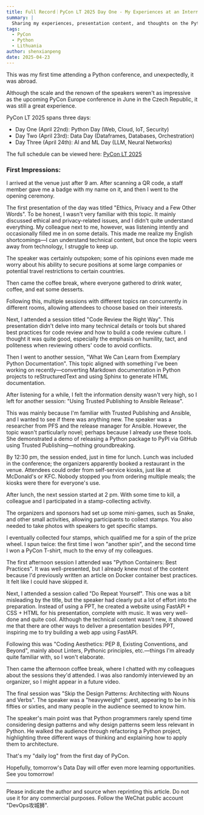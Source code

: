 ```yaml
---
title: Full Record｜PyCon LT 2025 Day One - My Experiences at an International Python Conference
summary: |
  Sharing my experiences, presentation content, and thoughts on the Python community from the first day of PyCon LT 2025.
tags:
  - PyCon
  - Python
  - Lithuania
author: shenxianpeng
date: 2025-04-23
---
```


This was my first time attending a Python conference, and unexpectedly, it was abroad.

Although the scale and the renown of the speakers weren't as impressive as the upcoming PyCon Europe conference in June in the Czech Republic, it was still a great experience.

PyCon LT 2025 spans three days:

- Day One (April 22nd): Python Day (Web, Cloud, IoT, Security)
- Day Two (April 23rd): Data Day (Dataframes, Databases, Orchestration)
- Day Three (April 24th): AI and ML Day (LLM, Neural Networks)

The full schedule can be viewed here: [PyCon LT 2025](https://pretalx.com/pycon-lithuania-2025/schedule/)



### First Impressions:

I arrived at the venue just after 9 am. After scanning a QR code, a staff member gave me a badge with my name on it, and then I went to the opening ceremony.

The first presentation of the day was titled "Ethics, Privacy and a Few Other Words". To be honest, I wasn't very familiar with this topic. It mainly discussed ethical and privacy-related issues, and I didn't quite understand everything.  My colleague next to me, however, was listening intently and occasionally filled me in on some details. This made me realize my English shortcomings—I can understand technical content, but once the topic veers away from technology, I struggle to keep up.

The speaker was certainly outspoken; some of his opinions even made me worry about his ability to secure positions at some large companies or potential travel restrictions to certain countries.

Then came the coffee break, where everyone gathered to drink water, coffee, and eat some desserts.

Following this, multiple sessions with different topics ran concurrently in different rooms, allowing attendees to choose based on their interests.

Next, I attended a session titled "Code Review the Right Way". This presentation didn't delve into many technical details or tools but shared best practices for code review and how to build a code review culture. I thought it was quite good, especially the emphasis on humility, tact, and politeness when reviewing others' code to avoid conflicts.

Then I went to another session, "What We Can Learn from Exemplary Python Documentation". This topic aligned with something I've been working on recently—converting Markdown documentation in Python projects to reStructuredText and using Sphinx to generate HTML documentation.

After listening for a while, I felt the information density wasn't very high, so I left for another session: "Using Trusted Publishing to Ansible Release".

This was mainly because I'm familiar with Trusted Publishing and Ansible, and I wanted to see if there was anything new. The speaker was a researcher from PFS and the release manager for Ansible. However, the topic wasn't particularly novel; perhaps because I already use these tools.  She demonstrated a demo of releasing a Python package to PyPI via GitHub using Trusted Publishing—nothing groundbreaking.

By 12:30 pm, the session ended, just in time for lunch. Lunch was included in the conference; the organizers apparently booked a restaurant in the venue. Attendees could order from self-service kiosks, just like at McDonald's or KFC.  Nobody stopped you from ordering multiple meals; the kiosks were there for everyone's use.

After lunch, the next session started at 2 pm.  With some time to kill, a colleague and I participated in a stamp-collecting activity.

The organizers and sponsors had set up some mini-games, such as Snake, and other small activities, allowing participants to collect stamps.  You also needed to take photos with speakers to get specific stamps.

I eventually collected four stamps, which qualified me for a spin of the prize wheel. I spun twice: the first time I won "another spin", and the second time I won a PyCon T-shirt, much to the envy of my colleagues.

The first afternoon session I attended was "Python Containers: Best Practices". It was well-presented, but I already knew most of the content because I'd previously written an article on Docker container best practices.  It felt like I could have skipped it.

Next, I attended a session called "Do Repeat Yourself". This one was a bit misleading by the title, but the speaker had clearly put a lot of effort into the preparation.  Instead of using a PPT, he created a website using FastAPI + CSS + HTML for his presentation, complete with music.  It was very well-done and quite cool. Although the technical content wasn't new, it showed me that there are other ways to deliver a presentation besides PPT, inspiring me to try building a web app using FastAPI.

Following this was "Coding Aesthetics: PEP 8, Existing Conventions, and Beyond", mainly about Linters, Pythonic principles, etc.—things I'm already quite familiar with, so I won't elaborate.

Then came the afternoon coffee break, where I chatted with my colleagues about the sessions they'd attended.  I was also randomly interviewed by an organizer, so I might appear in a future video.

The final session was "Skip the Design Patterns: Architecting with Nouns and Verbs".  The speaker was a "heavyweight" guest, appearing to be in his fifties or sixties, and many people in the audience seemed to know him.

The speaker's main point was that Python programmers rarely spend time considering design patterns and why design patterns seem less relevant in Python. He walked the audience through refactoring a Python project, highlighting three different ways of thinking and explaining how to apply them to architecture.


That's my "daily log" from the first day of PyCon.

Hopefully, tomorrow's Data Day will offer even more learning opportunities. See you tomorrow!


---

Please indicate the author and source when reprinting this article.  Do not use it for any commercial purposes.  Follow the WeChat public account "DevOps攻城狮".